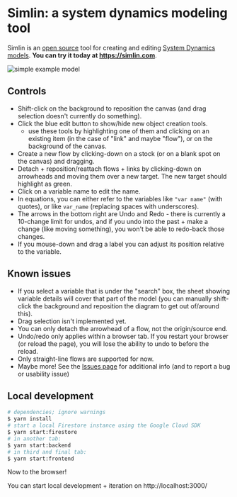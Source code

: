 # Simlin: a system dynamics modeling tool

Simlin is an [open source](LICENSE) tool for creating and editing [System Dynamics models](https://www.systemdynamics.org/what-is-sd#overview).  **You can try it today at https://simlin.com**.

![simple example model](doc/population-model.png)

## Controls

* Shift-click on the background to reposition the canvas (and drag selection doesn't currently do something).
* Click the blue edit button to show/hide new object creation tools.
  * use these tools by highlighting one of them and clicking on an existing item (in the case of "link" and maybe "flow"), or on the background of the canvas.
* Create a new flow by clicking-down on a stock (or on a blank spot on the canvas) and dragging.
* Detach + reposition/reattach flows + links by clicking-down on arrowheads and moving them over a new target.  The new target should highlight as green.
* Click on a variable name to edit the name.
* In equations, you can either refer to the variables like `"var name"` (with quotes), or like `var_name` (replacing spaces with underscores).
* The arrows in the bottom right are Undo and Redo - there is currently a 10-change limit for undos, and if you undo into the past + make a change (like moving something), you won't be able to redo-back those changes.
* If you mouse-down and drag a label you can adjust its position relative to the variable.

## Known issues

* If you select a variable that is under the "search" box, the sheet showing variable details will cover that part of the model (you can manually shift-click the background and reposition the diagram to get out of/around this).
* Drag selection isn't implemented yet.
* You can only detach the arrowhead of a flow, not the origin/source end.
* Undo/redo only applies within a browser tab.  If you restart your browser (or reload the page), you will lose the ability to undo to before the reload.
* Only straight-line flows are supported for now.
* Maybe more!  See the [Issues page](https://github.com/bpowers/simlin/issues) for additional info (and to report a bug or usability issue)

## Local development

```bash
# dependencies; ignore warnings
$ yarn install
# start a local Firestore instance using the Google Cloud SDK
$ yarn start:firestore
# in another tab:
$ yarn start:backend
# in third and final tab:
$ yarn start:frontend

```

Now to the browser!

You can start local development + iteration on http://localhost:3000/
